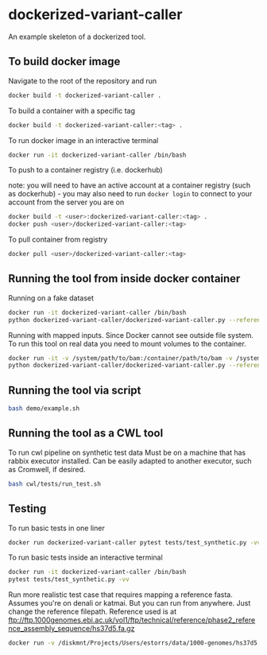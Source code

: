 # dockerized-variant-caller
An example skeleton of a dockerized tool.

## To build docker image

Navigate to the root of the repository and run
```bash
docker build -t dockerized-variant-caller .
```

To build a container with a specific tag
```bash
docker build -t dockerized-variant-caller:<tag> .
```

To run docker image in an interactive terminal
```bash
docker run -it dockerized-variant-caller /bin/bash
```

To push to a container registry (i.e. dockerhub)

note: you will need to have an active account at a container registry (such as dockerhub)
    - you may also need to run `docker login` to connect to your account from the server you are on
```bash
docker build -t <user>:dockerized-variant-caller:<tag> .
docker push <user>/dockerized-variant-caller:<tag>
```

To pull container from registry
```bash
docker pull <user>/dockerized-variant-caller:<tag>
```

## Running the tool from inside docker container
Running on a fake dataset
```bash
docker run -it dockerized-variant-caller /bin/bash
python dockerized-variant-caller/dockerized-variant-caller.py --reference-fasta tests/data/synthetic/synthetic.fa --output-vcf output.vcf tests/data/synthetic/synthetic.bam
```

Running with mapped inputs.
Since Docker cannot see outside file system. To run this tool on real data you need to mount volumes to the container.
```bash
docker run -it -v /system/path/to/bam:/container/path/to/bam -v /system/path/to/reference:/container/path/to/reference -v /system/path/to/output/directory:/container/path/to/output/directory dockerized-variant-caller /bin/bash
python dockerized-variant-caller/dockerized-variant-caller.py --reference-fasta /container/path/to/reference --output-vcf /container/path/to/output/directory/output.vcf /container/path/to/bam
```

## Running the tool via script
```bash
bash demo/example.sh
```

## Running the tool as a CWL tool
To run cwl pipeline on synthetic test data
Must be on a machine that has rabbix executor installed. Can be easily adapted to another executor, such as Cromwell, if desired.
```bash
bash cwl/tests/run_test.sh
```

## Testing

To run basic tests in one liner
```bash
docker run dockerized-variant-caller pytest tests/test_synthetic.py -vv
```

To run basic tests inside an interactive terminal
```bash
docker run -it dockerized-variant-caller /bin/bash
pytest tests/test_synthetic.py -vv
```

Run more realistic test case that requires mapping a reference fasta.
Assumes you're on denali or katmai. But you can run from anywhere. Just change the reference filepath.
Reference used is at ftp://ftp.1000genomes.ebi.ac.uk/vol1/ftp/technical/reference/phase2_reference_assembly_sequence/hs37d5.fa.gz
```bash
docker run -v /diskmnt/Projects/Users/estorrs/data/1000-genomes/hs37d5.fa:/data/hs37d5.fa dockerized-variant-caller pytest tests/test_real.py -vv
```

